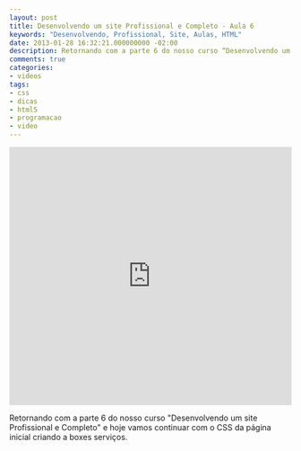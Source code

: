 ```yaml
---
layout: post
title: Desenvolvendo um site Profissional e Completo - Aula 6
keywords: "Desenvolvendo, Profissional, Site, Aulas, HTML"
date: 2013-01-28 16:32:21.000000000 -02:00
description: Retornando com a parte 6 do nosso curso “Desenvolvendo um site Profissional e Completo” e hoje vamos continuar com o CSS da página inicial criando a boxes serviços.
comments: true
categories:
- videos
tags:
- css
- dicas
- html5
- programacao
- video
---
```

<div class="video-responsive">
  <iframe src="http://www.youtube.com/embed/uylEH2wT3nw" height="460" width="100%" allowfullscreen="" frameborder="0"></iframe>
</div>

Retornando com a parte 6 do nosso curso "Desenvolvendo um site Profissional e Completo" e hoje vamos continuar com o CSS da página inicial criando a boxes serviços.
